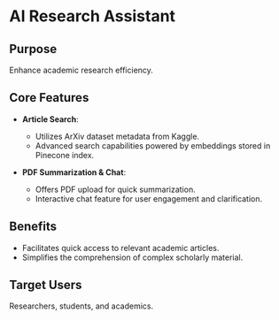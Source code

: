 # AI Research Assistant

## Purpose
Enhance academic research efficiency.

## Core Features

- **Article Search**: 
  - Utilizes ArXiv dataset metadata from Kaggle.
  - Advanced search capabilities powered by embeddings stored in Pinecone index.

- **PDF Summarization & Chat**: 
  - Offers PDF upload for quick summarization.
  - Interactive chat feature for user engagement and clarification.

## Benefits

- Facilitates quick access to relevant academic articles.
- Simplifies the comprehension of complex scholarly material.

## Target Users

Researchers, students, and academics.

